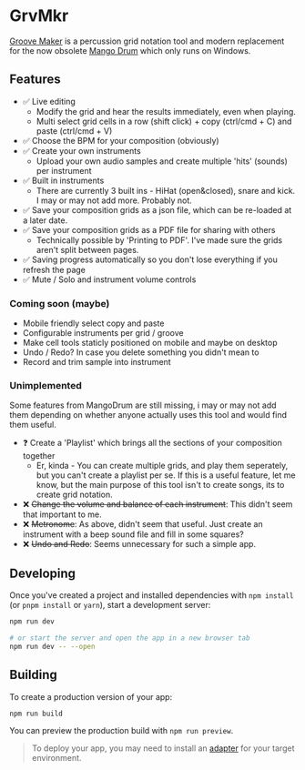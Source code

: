# GrvMkr
[Groove Maker](https://oliverdelange.co.uk/grvmkr/) is a percussion grid notation tool and modern replacement for the now obsolete [Mango Drum](http://mangodrum.com/) which only runs on Windows.

## Features
- ✅ Live editing
  - Modify the grid and hear the results immediately, even when playing.
  - Multi select grid cells in a row (shift click) + copy (ctrl/cmd + C) and paste (ctrl/cmd + V)
- ✅ Choose the BPM for your composition (obviously)
- ✅ Create your own instruments
  - Upload your own audio samples and create multiple 'hits' (sounds) per instrument
- ✅ Built in instruments
  - There are currently 3 built ins - HiHat (open&closed), snare and kick. I may or may not add more. Probably not. 
- ✅ Save your composition grids as a json file, which can be re-loaded at a later date. 
- ✅ Save your composition grids as a PDF file for sharing with others
  -  Technically possible by 'Printing to PDF'. I've made sure the grids aren't split between pages. 
- ✅ Saving progress automatically so you don't lose everything if you refresh the page
- ✅ Mute / Solo and instrument volume controls

### Coming soon (maybe)
- Mobile friendly select copy and paste
- Configurable instruments per grid / groove
- Make cell tools staticly positioned on mobile and maybe on desktop
- Undo / Redo? In case you delete something you didn't mean to 
- Record and trim sample into instrument

### Unimplemented
Some features from MangoDrum are still missing, i may or may not add them depending on whether anyone actually uses this tool and would find them useful. 

- ❓ Create a 'Playlist' which brings all the sections of your composition together
  -  Er, kinda - You can create multiple grids, and play them seperately, but you can't create a playlist per se. If this is a useful feature, let me know, but the main purpose of this tool isn't to create songs, its to create grid notation.
- ❌ ~~Change the volume and balance of each instrument~~: This didn't seem that important to me.
- ❌ ~~Metronome~~: As above, didn't seem that useful. Just create an instrument with a beep sound file and fill in some squares?
- ❌ ~~Undo and Redo~~: Seems unnecessary for such a simple app.
  
## Developing

Once you've created a project and installed dependencies with `npm install` (or `pnpm install` or `yarn`), start a development server:

```bash
npm run dev

# or start the server and open the app in a new browser tab
npm run dev -- --open
```

## Building

To create a production version of your app:

```bash
npm run build
```

You can preview the production build with `npm run preview`.

> To deploy your app, you may need to install an [adapter](https://svelte.dev/docs/kit/adapters) for your target environment.
